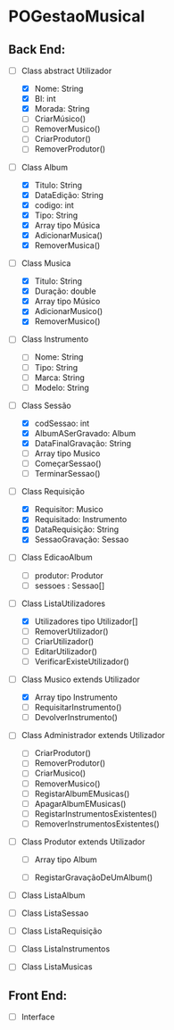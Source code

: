 # POGestaoMusical

## Back End:
- [ ] Class abstract Utilizador
  - [X] Nome: String
  - [X] BI: int
  - [X] Morada: String
  - [ ] CriarMúsico()
  - [ ] RemoverMusico()
  - [ ] CriarProdutor()
  - [ ] RemoverProdutor()

- [ ] Class Album
  - [X] Titulo: String
  - [X] DataEdição: String
  - [X] codigo: int
  - [X] Tipo: String
  - [X] Array tipo Música
  - [X] AdicionarMusica()
  - [X] RemoverMusica()

- [ ] Class Musica
  - [X] Titulo: String
  - [X] Duração: double
  - [X] Array tipo Músico
  - [X] AdicionarMusico()
  - [X] RemoverMusico()
 
- [ ] Class Instrumento
  - [ ] Nome: String
  - [ ] Tipo: String
  - [ ] Marca: String
  - [ ] Modelo: String
 
- [ ] Class Sessão
  - [X] codSessao: int
  - [X] AlbumASerGravado: Album
  - [X] DataFinalGravação: String
  - [ ] Array tipo Musico
  - [ ] ComeçarSessao()
  - [ ] TerminarSessao()
 
- [ ] Class Requisição
  - [X] Requisitor: Musico
  - [X] Requisitado: Instrumento
  - [X] DataRequisição: String
  - [X] SessaoGravação: Sessao
  
- [ ] Class EdicaoAlbum
  - [ ] produtor: Produtor
  - [ ] sessoes : Sessao[]

- [ ] Class ListaUtilizadores
  - [X] Utilizadores tipo Utilizador[]
  - [ ] RemoverUtilizador()
  - [ ] CriarUtilizador()
  - [ ] EditarUtilizador()
  - [ ] VerificarExisteUtilizador()  
 
- [ ] Class Musico extends Utilizador
  - [X] Array tipo Instrumento
  - [ ] RequisitarInstrumento()
  - [ ] DevolverInstrumento()

- [ ] Class Administrador extends Utilizador
  - [ ] CriarProdutor()
  - [ ] RemoverProdutor()
  - [ ] CriarMusico()
  - [ ] RemoverMusico()
  - [ ] RegistarAlbumEMusicas()
  - [ ] ApagarAlbumEMusicas()
  - [ ] RegistarInstrumentosExistentes()
  - [ ] RemoverInstrumentosExistentes()  

- [ ] Class Produtor extends Utilizador
  - [ ] Array tipo Album
  - [ ] RegistarGravaçãoDeUmAlbum()


- [ ] Class ListaAlbum

- [ ] Class ListaSessao

- [ ] Class ListaRequisição

- [ ] Class ListaInstrumentos

- [ ] Class ListaMusicas

## Front End:
- [ ] Interface 
